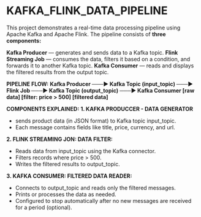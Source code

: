 # KAFKA_FLINK_DATA_PIPELINE
This project demonstrates a real-time data processing pipeline using Apache Kafka and Apache Flink. The pipeline consists of **three components:**

**Kafka Producer** — generates and sends data to a Kafka topic.
**Flink Streaming Job** — consumes the data, filters it based on a condition, and forwards it to another Kafka topic.
**Kafka Consumer** — reads and displays the filtered results from the output topic.

**PIPELINE FLOW:**
**Kafka Producer ───▶ Kafka Topic (input_topic) ───▶ Flink Job ───▶ Kafka Topic (output_topic) ───▶ Kafka Consumer
[raw data]                        [filter: price > 500]                     [filtered data]**

**COMPONENTS EXPLAINED:**
**1. KAFKA PRODUCCER - DATA GENERATOR**
  * sends product data (in JSON format) to Kafka topic input_topic.
  * Each message contains fields like title, price, currency, and url.

**2. FLINK STREAMING JON: DATA FILTER:**
   * Reads data from input_topic using the Kafka connector.
   * Filters records where price > 500.
   * Writes the filtered results to output_topic.

**3. KAFKA CONSUMER: FILTERED DATA READER:**
   * Connects to output_topic and reads only the filtered messages.
   * Prints or processes the data as needed.
   * Configured to stop automatically after no new messages are received for a period (optional).

